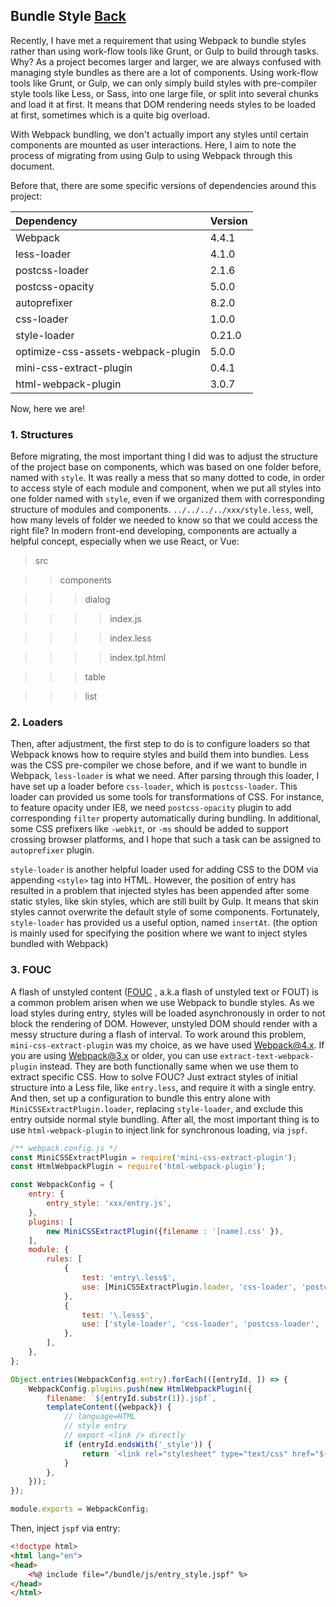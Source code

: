 ## Bundle Style [Back](../webpack.md)

Recently, I have met a requirement that using Webpack to bundle styles rather than using work-flow tools like Grunt, or Gulp to build through tasks. Why? As a project becomes larger and larger, we are always confused with managing style bundles as there are a lot of components. Using work-flow tools like Grunt, or Gulp, we can only simply build styles with pre-compiler style tools like Less, or Sass, into one large file, or split into several chunks and load it at first. It means that DOM rendering needs styles to be loaded at first, sometimes which is a quite big overload.

With Webpack bundling, we don't actually import any styles until certain components are mounted as user interactions. Here, I aim to note the process of migrating from using Gulp to using Webpack through this document.

Before that, there are some specific versions of dependencies around this project:


| Dependency                         | Version |
|:-----------------------------------|:--------|
| Webpack                            | 4.4.1   |
| less-loader                        | 4.1.0   |
| postcss-loader                     | 2.1.6   |
| postcss-opacity                    | 5.0.0   |
| autoprefixer                       | 8.2.0   |
| css-loader                         | 1.0.0   |
| style-loader                       | 0.21.0  |
| optimize-css-assets-webpack-plugin | 5.0.0   |
| mini-css-extract-plugin            | 0.4.1   |
| html-webpack-plugin                | 3.0.7   |

Now, here we are!

### 1. Structures

Before migrating, the most important thing I did was to adjust the structure of the project base on components, which was based on one folder before, named with `style`. It was really a mess that so many dotted to code, in order to access style of each module and component, when we put all styles into one folder named with `style`, even if we organized them with corresponding structure of modules and components. `../../../../xxx/style.less`, well, how many levels of folder we needed to know so that we could access the right file? In modern front-end developing, components are actually a helpful concept, especially when we use React, or Vue:

> src

>> components

>>> dialog

>>>> index.js

>>>> index.less

>>>> index.tpl.html

>>> table

>>> list

### 2. Loaders

Then, after adjustment, the first step to do is to configure loaders so that Webpack knows how to require styles and build them into bundles. Less was the CSS pre-compiler we chose before, and if we want to bundle in Webpack, `less-loader` is what we need. After parsing through this loader, I have set up a loader before `css-loader`, which is `postcss-loader`. This loader can provided us some tools for transformations of CSS. For instance, to feature opacity under IE8, we need `postcss-opacity` plugin to add corresponding `filter` property automatically during bundling. In additional, some CSS prefixers like `-webkit`, or `-ms` should be added to support crossing browser platforms, and I hope that such a task can be assigned to `autoprefixer` plugin.

`style-loader` is another helpful loader used for adding CSS to the DOM via appending `<style>` tag into HTML. However, the position of entry has resulted in a problem that injected styles has been appended after some static styles, like skin styles, which are still built by Gulp. It means that skin styles cannot overwrite the default style of some components. Fortunately, `style-loader` has provided us a useful option, named `insertAt`. (the option is mainly used for specifying the position where we want to inject styles bundled with Webpack)

### 3. FOUC

A flash of unstyled content ([FOUC](https://en.wikipedia.org/wiki/Flash_of_unstyled_content) , a.k.a flash of unstyled text or FOUT) is a common problem arisen when we use Webpack to bundle styles. As we load styles during entry, styles will be loaded asynchronously in order to not block the rendering of DOM. However, unstyled DOM should render with a messy structure during a flash of interval. To work around this problem, `mini-css-extract-plugin` was my choice, as we have used Webpack@4.x. If you are using Webpack@3.x or older, you can use `extract-text-webpack-plugin` instead. They are both functionally same when we use them to extract specific CSS. How to solve FOUC? Just extract styles of initial structure into a Less file, like `entry.less`, and require it with a single entry. And then, set up a configuration to bundle this entry alone with `MiniCSSExtractPlugin.loader`, replacing `style-loader`, and exclude this entry outside normal style bundling. After all, the most important thing is to use `html-webpack-plugin` to inject link for synchronous loading, via `jspf`.

```js
/** webpack.config.js */
const MiniCSSExtractPlugin = require('mini-css-extract-plugin');
const HtmlWebpackPlugin = require('html-webpack-plugin');

const WebpackConfig = {
    entry: {
        entry_style: 'xxx/entry.js',
    },
    plugins: [
        new MiniCSSExtractPlugin({filename : '[name].css' }),
    ],
    module: {
        rules: [
            {
                test: 'entry\.less$',
                use: [MiniCSSExtractPlugin.loader, 'css-loader', 'postcss-loader', 'less-loader'],
            }, 
            {
                test: '\.less$',
                use: ['style-loader', 'css-loader', 'postcss-loader', 'less-loader'],
            }, 
        ],
    },
};

Object.entries(WebpackConfig.entry).forEach(([entryId, ]) => {
    WebpackConfig.plugins.push(new HtmlWebpackPlugin({
        filename: `${entryId.substr(1)}.jspf`,
        templateContent({webpack}) {
            // language=HTML
            // style entry
            // export <link /> directly
            if (entryId.endsWith('_style')) {
                return `<link rel="stylesheet" type="text/css" href="${webpack.publicPath}${entryId.substr(1)}.css" />`;
            }
        },        
    }));
});

module.exports = WebpackConfig;
```

Then, inject `jspf` via entry:

```html
<!doctype html>
<html lang="en">
<head>
    <%@ include file="/bundle/js/entry_style.jspf" %>
</head>
</html>
```
